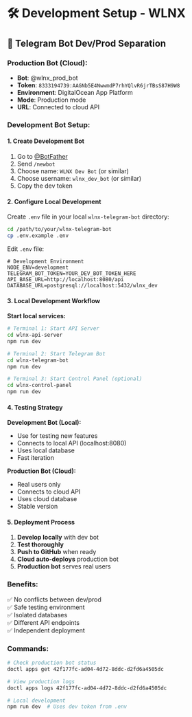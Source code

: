 # 🛠️ Development Setup - WLNX

## 🤖 Telegram Bot Dev/Prod Separation

### **Production Bot (Cloud):**
- **Bot**: @wlnx_prod_bot
- **Token**: `8333194739:AAGNb5E4NwwmdP7rhYQlvR6jrTBsS87H9W8`
- **Environment**: DigitalOcean App Platform
- **Mode**: Production mode
- **URL**: Connected to cloud API

### **Development Bot Setup:**

#### 1. Create Development Bot
1. Go to [@BotFather](https://t.me/BotFather)
2. Send `/newbot`
3. Choose name: `WLNX Dev Bot` (or similar)
4. Choose username: `wlnx_dev_bot` (or similar)
5. Copy the dev token

#### 2. Configure Local Development
Create `.env` file in your local `wlnx-telegram-bot` directory:

```bash
cd /path/to/your/wlnx-telegram-bot
cp .env.example .env
```

Edit `.env` file:
```env
# Development Environment
NODE_ENV=development
TELEGRAM_BOT_TOKEN=YOUR_DEV_BOT_TOKEN_HERE
API_BASE_URL=http://localhost:8080/api
DATABASE_URL=postgresql://localhost:5432/wlnx_dev
```

#### 3. Local Development Workflow

**Start local services:**
```bash
# Terminal 1: Start API Server
cd wlnx-api-server
npm run dev

# Terminal 2: Start Telegram Bot  
cd wlnx-telegram-bot
npm run dev

# Terminal 3: Start Control Panel (optional)
cd wlnx-control-panel  
npm run dev
```

#### 4. Testing Strategy

**Development Bot (Local):**
- Use for testing new features
- Connects to local API (localhost:8080)
- Uses local database
- Fast iteration

**Production Bot (Cloud):**
- Real users only
- Connects to cloud API
- Uses cloud database
- Stable version

#### 5. Deployment Process

1. **Develop locally** with dev bot
2. **Test thoroughly** 
3. **Push to GitHub** when ready
4. **Cloud auto-deploys** production bot
5. **Production bot** serves real users

### **Benefits:**
✅ No conflicts between dev/prod  
✅ Safe testing environment  
✅ Isolated databases  
✅ Different API endpoints  
✅ Independent deployment  

### **Commands:**

```bash
# Check production bot status
doctl apps get 42f177fc-ad04-4d72-8ddc-d2fd6a4505dc

# View production logs
doctl apps logs 42f177fc-ad04-4d72-8ddc-d2fd6a4505dc

# Local development
npm run dev  # Uses dev token from .env
```
